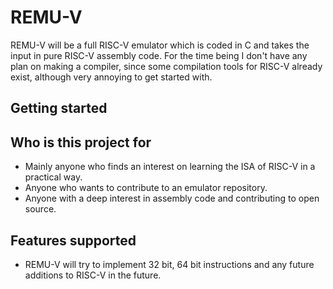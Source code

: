 # REMU-V

REMU-V will be a full RISC-V emulator which is coded in C and takes the input in pure
RISC-V assembly code. For the time being I don't have any plan on making a compiler, 
since some compilation tools for RISC-V already exist, although very annoying to get
started with.


## Getting started


## Who is this project for
- Mainly anyone who finds an interest on learning the ISA of RISC-V in a practical way. 
- Anyone who wants to contribute to an emulator repository.
- Anyone with a deep interest in assembly code and contributing to open source.


## Features supported
- REMU-V will try to implement 32 bit, 64 bit instructions and any future additions
to RISC-V in the future.

